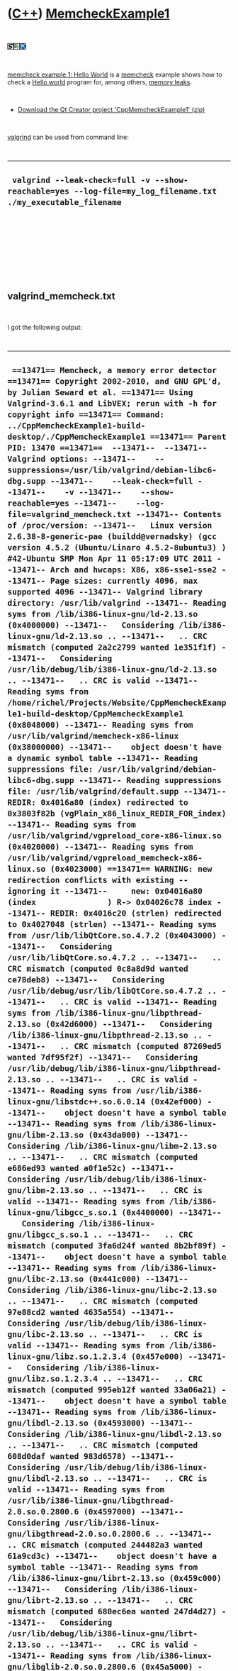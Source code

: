 
 

 

 

 

 

([C++](Cpp.md)) [MemcheckExample1](CppMemcheckExample1.md)
============================================================

 

![STL](PicStl.png)![Qt
Creator](PicQtCreator.png)![Lubuntu](PicLubuntu.png)

 

[memcheck example 1: Hello World](CppMemcheckExample1.md) is a
[memcheck](CppMemcheck.md) example shows how to check a [Hello
world](CppHelloWorld.md) program for, among others, [memory
leaks](CppMemoryLeak.md).

 

-   [Download the Qt Creator project
    'CppMemcheckExample1' (zip)](CppMemcheckExample1.zip)

 

[valgrind](CppValgrind.md) can be used from command line:

 

  ---------------------------------------------------------------------------------------------------------------
  ` valgrind --leak-check=full -v --show-reachable=yes --log-file=my_log_filename.txt ./my_executable_filename`
  ---------------------------------------------------------------------------------------------------------------

 

 

 

 

 

valgrind\_memcheck.txt
----------------------

 

I got the following output:

 

  -------------------------------------------------------------------------------------------------------------------------------------------------------------------------------------------------------------------------------------------------------------------------------------------------------------------------------------------------------------------------------------------------------------------------------------------------------------------------------------------------------------------------------------------------------------------------------------------------------------------------------------------------------------------------------------------------------------------------------------------------------------------------------------------------------------------------------------------------------------------------------------------------------------------------------------------------------------------------------------------------------------------------------------------------------------------------------------------------------------------------------------------------------------------------------------------------------------------------------------------------------------------------------------------------------------------------------------------------------------------------------------------------------------------------------------------------------------------------------------------------------------------------------------------------------------------------------------------------------------------------------------------------------------------------------------------------------------------------------------------------------------------------------------------------------------------------------------------------------------------------------------------------------------------------------------------------------------------------------------------------------------------------------------------------------------------------------------------------------------------------------------------------------------------------------------------------------------------------------------------------------------------------------------------------------------------------------------------------------------------------------------------------------------------------------------------------------------------------------------------------------------------------------------------------------------------------------------------------------------------------------------------------------------------------------------------------------------------------------------------------------------------------------------------------------------------------------------------------------------------------------------------------------------------------------------------------------------------------------------------------------------------------------------------------------------------------------------------------------------------------------------------------------------------------------------------------------------------------------------------------------------------------------------------------------------------------------------------------------------------------------------------------------------------------------------------------------------------------------------------------------------------------------------------------------------------------------------------------------------------------------------------------------------------------------------------------------------------------------------------------------------------------------------------------------------------------------------------------------------------------------------------------------------------------------------------------------------------------------------------------------------------------------------------------------------------------------------------------------------------------------------------------------------------------------------------------------------------------------------------------------------------------------------------------------------------------------------------------------------------------------------------------------------------------------------------------------------------------------------------------------------------------------------------------------------------------------------------------------------------------------------------------------------------------------------------------------------------------------------------------------------------------------------------------------------------------------------------------------------------------------------------------------------------------------------------------------------------------------------------------------------------------------------------------------------------------------------------------------------------------------------------------------------------------------------------------------------------------------------------------------------------------------------------------------------------------------------------------------------------------------------------------------------------------------------------------------------------------------------------------------------------------------------------------------------------------------------------------------------------------------------------------------------------------------------------------------------------------------------------------------------------------------------------------------------------------------------------------------------------------------------------------------------------------------------------------------------------------------------------------------------------------------------------------------------------------------------------------------------------------------------------------------------------------------------------------------------------------------------------------------------------------------------------------------------------------------------------------------------------------------------------------------------------------------------------------------------------------------------------------------------------------------------------------------------------------------------------------------------------------------------------------------------------------------------------------------------------------------------------------------------------------------------------------------------------------------------------------------------------------------------------------------------------------------------------------------------------
  ` ==13471== Memcheck, a memory error detector ==13471== Copyright 2002-2010, and GNU GPL'd, by Julian Seward et al. ==13471== Using Valgrind-3.6.1 and LibVEX; rerun with -h for copyright info ==13471== Command: ../CppMemcheckExample1-build-desktop/./CppMemcheckExample1 ==13471== Parent PID: 13470 ==13471==  --13471--  --13471-- Valgrind options: --13471--    --suppressions=/usr/lib/valgrind/debian-libc6-dbg.supp --13471--    --leak-check=full --13471--    -v --13471--    --show-reachable=yes --13471--    --log-file=valgrind_memcheck.txt --13471-- Contents of /proc/version: --13471--   Linux version 2.6.38-8-generic-pae (buildd@vernadsky) (gcc version 4.5.2 (Ubuntu/Linaro 4.5.2-8ubuntu3) ) #42-Ubuntu SMP Mon Apr 11 05:17:09 UTC 2011 --13471-- Arch and hwcaps: X86, x86-sse1-sse2 --13471-- Page sizes: currently 4096, max supported 4096 --13471-- Valgrind library directory: /usr/lib/valgrind --13471-- Reading syms from /lib/i386-linux-gnu/ld-2.13.so (0x4000000) --13471--   Considering /lib/i386-linux-gnu/ld-2.13.so .. --13471--   .. CRC mismatch (computed 2a2c2799 wanted 1e351f1f) --13471--   Considering /usr/lib/debug/lib/i386-linux-gnu/ld-2.13.so .. --13471--   .. CRC is valid --13471-- Reading syms from /home/richel/Projects/Website/CppMemcheckExample1-build-desktop/CppMemcheckExample1 (0x8048000) --13471-- Reading syms from /usr/lib/valgrind/memcheck-x86-linux (0x38000000) --13471--    object doesn't have a dynamic symbol table --13471-- Reading suppressions file: /usr/lib/valgrind/debian-libc6-dbg.supp --13471-- Reading suppressions file: /usr/lib/valgrind/default.supp --13471-- REDIR: 0x4016a80 (index) redirected to 0x3803f82b (vgPlain_x86_linux_REDIR_FOR_index) --13471-- Reading syms from /usr/lib/valgrind/vgpreload_core-x86-linux.so (0x4020000) --13471-- Reading syms from /usr/lib/valgrind/vgpreload_memcheck-x86-linux.so (0x4023000) ==13471== WARNING: new redirection conflicts with existing -- ignoring it --13471--     new: 0x04016a80 (index               ) R-> 0x04026c78 index --13471-- REDIR: 0x4016c20 (strlen) redirected to 0x4027048 (strlen) --13471-- Reading syms from /usr/lib/libQtCore.so.4.7.2 (0x4043000) --13471--   Considering /usr/lib/libQtCore.so.4.7.2 .. --13471--   .. CRC mismatch (computed 0c8a8d9d wanted ce78deb8) --13471--   Considering /usr/lib/debug/usr/lib/libQtCore.so.4.7.2 .. --13471--   .. CRC is valid --13471-- Reading syms from /lib/i386-linux-gnu/libpthread-2.13.so (0x42d6000) --13471--   Considering /lib/i386-linux-gnu/libpthread-2.13.so .. --13471--   .. CRC mismatch (computed 87269ed5 wanted 7df95f2f) --13471--   Considering /usr/lib/debug/lib/i386-linux-gnu/libpthread-2.13.so .. --13471--   .. CRC is valid --13471-- Reading syms from /usr/lib/i386-linux-gnu/libstdc++.so.6.0.14 (0x42ef000) --13471--    object doesn't have a symbol table --13471-- Reading syms from /lib/i386-linux-gnu/libm-2.13.so (0x43da000) --13471--   Considering /lib/i386-linux-gnu/libm-2.13.so .. --13471--   .. CRC mismatch (computed e686ed93 wanted a0f1e52c) --13471--   Considering /usr/lib/debug/lib/i386-linux-gnu/libm-2.13.so .. --13471--   .. CRC is valid --13471-- Reading syms from /lib/i386-linux-gnu/libgcc_s.so.1 (0x4400000) --13471--   Considering /lib/i386-linux-gnu/libgcc_s.so.1 .. --13471--   .. CRC mismatch (computed 3fa6d24f wanted 8b2bf89f) --13471--    object doesn't have a symbol table --13471-- Reading syms from /lib/i386-linux-gnu/libc-2.13.so (0x441c000) --13471--   Considering /lib/i386-linux-gnu/libc-2.13.so .. --13471--   .. CRC mismatch (computed 97e88cd2 wanted 4635a554) --13471--   Considering /usr/lib/debug/lib/i386-linux-gnu/libc-2.13.so .. --13471--   .. CRC is valid --13471-- Reading syms from /lib/i386-linux-gnu/libz.so.1.2.3.4 (0x457e000) --13471--   Considering /lib/i386-linux-gnu/libz.so.1.2.3.4 .. --13471--   .. CRC mismatch (computed 995eb12f wanted 33a06a21) --13471--    object doesn't have a symbol table --13471-- Reading syms from /lib/i386-linux-gnu/libdl-2.13.so (0x4593000) --13471--   Considering /lib/i386-linux-gnu/libdl-2.13.so .. --13471--   .. CRC mismatch (computed 608d0daf wanted 983d6578) --13471--   Considering /usr/lib/debug/lib/i386-linux-gnu/libdl-2.13.so .. --13471--   .. CRC is valid --13471-- Reading syms from /usr/lib/i386-linux-gnu/libgthread-2.0.so.0.2800.6 (0x4597000) --13471--   Considering /usr/lib/i386-linux-gnu/libgthread-2.0.so.0.2800.6 .. --13471--   .. CRC mismatch (computed 244482a3 wanted 61a9cd3c) --13471--    object doesn't have a symbol table --13471-- Reading syms from /lib/i386-linux-gnu/librt-2.13.so (0x459c000) --13471--   Considering /lib/i386-linux-gnu/librt-2.13.so .. --13471--   .. CRC mismatch (computed 680ec6ea wanted 247d4d27) --13471--   Considering /usr/lib/debug/lib/i386-linux-gnu/librt-2.13.so .. --13471--   .. CRC is valid --13471-- Reading syms from /lib/i386-linux-gnu/libglib-2.0.so.0.2800.6 (0x45a5000) --13471--   Considering /lib/i386-linux-gnu/libglib-2.0.so.0.2800.6 .. --13471--   .. CRC mismatch (computed 2312631e wanted e21a44de) --13471--    object doesn't have a symbol table --13471-- Reading syms from /lib/i386-linux-gnu/libpcre.so.3.12.1 (0x467d000) --13471--   Considering /lib/i386-linux-gnu/libpcre.so.3.12.1 .. --13471--   .. CRC mismatch (computed 9e5ab3c1 wanted 29aaf7e3) --13471--    object doesn't have a symbol table --13471-- REDIR: 0x448ffb0 (strncmp) redirected to 0x4020479 (_vgnU_ifunc_wrapper) --13471-- REDIR: 0x4497140 (strstr) redirected to 0x4020479 (_vgnU_ifunc_wrapper) --13471-- REDIR: 0x4496db0 (__GI_strstr) redirected to 0x4028ef1 (strstr) --13471-- REDIR: 0x44900b0 (rindex) redirected to 0x4026acc (rindex) --13471-- REDIR: 0x439b650 (operator new(unsigned int)) redirected to 0x4026398 (operator new(unsigned int)) --13471-- REDIR: 0x448bef0 (malloc) redirected to 0x40267df (malloc) --13471-- REDIR: 0x448fd80 (__GI_strlen) redirected to 0x402702d (__GI_strlen) --13471-- REDIR: 0x448f740 (strcmp) redirected to 0x4020479 (_vgnU_ifunc_wrapper) --13471-- REDIR: 0x4538cb0 (__strcmp_ssse3) redirected to 0x40279d0 (strcmp) --13471-- REDIR: 0x43994b0 (operator delete(void*)) redirected to 0x4025882 (operator delete(void*)) --13471-- REDIR: 0x448c3b0 (free) redirected to 0x4025b6b (free) ==13471==  ==13471== HEAP SUMMARY: ==13471==     in use at exit: 0 bytes in 0 blocks ==13471==   total heap usage: 8 allocs, 8 frees, 336 bytes allocated ==13471==  ==13471== All heap blocks were freed -- no leaks are possible ==13471==  ==13471== ERROR SUMMARY: 0 errors from 0 contexts (suppressed: 33 from 6) --13471--  --13471-- used_suppression:     33 U1004-ARM-_dl_relocate_object ==13471==  ==13471== ERROR SUMMARY: 0 errors from 0 contexts (suppressed: 33 from 6)`
  -------------------------------------------------------------------------------------------------------------------------------------------------------------------------------------------------------------------------------------------------------------------------------------------------------------------------------------------------------------------------------------------------------------------------------------------------------------------------------------------------------------------------------------------------------------------------------------------------------------------------------------------------------------------------------------------------------------------------------------------------------------------------------------------------------------------------------------------------------------------------------------------------------------------------------------------------------------------------------------------------------------------------------------------------------------------------------------------------------------------------------------------------------------------------------------------------------------------------------------------------------------------------------------------------------------------------------------------------------------------------------------------------------------------------------------------------------------------------------------------------------------------------------------------------------------------------------------------------------------------------------------------------------------------------------------------------------------------------------------------------------------------------------------------------------------------------------------------------------------------------------------------------------------------------------------------------------------------------------------------------------------------------------------------------------------------------------------------------------------------------------------------------------------------------------------------------------------------------------------------------------------------------------------------------------------------------------------------------------------------------------------------------------------------------------------------------------------------------------------------------------------------------------------------------------------------------------------------------------------------------------------------------------------------------------------------------------------------------------------------------------------------------------------------------------------------------------------------------------------------------------------------------------------------------------------------------------------------------------------------------------------------------------------------------------------------------------------------------------------------------------------------------------------------------------------------------------------------------------------------------------------------------------------------------------------------------------------------------------------------------------------------------------------------------------------------------------------------------------------------------------------------------------------------------------------------------------------------------------------------------------------------------------------------------------------------------------------------------------------------------------------------------------------------------------------------------------------------------------------------------------------------------------------------------------------------------------------------------------------------------------------------------------------------------------------------------------------------------------------------------------------------------------------------------------------------------------------------------------------------------------------------------------------------------------------------------------------------------------------------------------------------------------------------------------------------------------------------------------------------------------------------------------------------------------------------------------------------------------------------------------------------------------------------------------------------------------------------------------------------------------------------------------------------------------------------------------------------------------------------------------------------------------------------------------------------------------------------------------------------------------------------------------------------------------------------------------------------------------------------------------------------------------------------------------------------------------------------------------------------------------------------------------------------------------------------------------------------------------------------------------------------------------------------------------------------------------------------------------------------------------------------------------------------------------------------------------------------------------------------------------------------------------------------------------------------------------------------------------------------------------------------------------------------------------------------------------------------------------------------------------------------------------------------------------------------------------------------------------------------------------------------------------------------------------------------------------------------------------------------------------------------------------------------------------------------------------------------------------------------------------------------------------------------------------------------------------------------------------------------------------------------------------------------------------------------------------------------------------------------------------------------------------------------------------------------------------------------------------------------------------------------------------------------------------------------------------------------------------------------------------------------------------------------------------------------------------------------------------------------------------------------------------------------------------------------------------------------

 

Zero errors, excellent!

Technical facts
---------------

 

[Operating system(s) or programming environment(s)](CppOs.md)

-   ![Lubuntu](PicLubuntu.png) [Lubuntu](CppLubuntu.md) 15.04 (vivid)

[IDE(s)](CppIde.md):

-   ![Qt Creator](PicQtCreator.png) [Qt Creator](CppQtCreator.md) 3.1.1

[Project type](CppQtProjectType.md):

-   ![console](PicConsole.png) [Console
    application](CppConsoleApplication.md)

[C++ standard](CppStandard.md):

-   ![C++98](PicCpp98.png) [C++98](Cpp98.md)

[Compiler(s)](CppCompiler.md):

-   [G++](CppGpp.md) 4.9.2

[Libraries](CppLibrary.md) used:

-   ![STL](PicStl.png) [STL](CppStl.md): GNU ISO C++ Library, version
    4.9.2

 

 

 

 

 

[Qt project file](CppQtProjectFile.md): ./CppMemcheckExample1/CppMemcheckExample1.pro
--------------------------------------------------------------------------------------

 

  -------------------------------------------------------------------------------------------------------------------------------------------------------------------------------------------------------------------------------------------------------------------------------------------------------------------------------------------------------------------------------------------------------------------
  ` include(../../ConsoleApplication.pri) #Or use the code below # QT += core # QT += gui # greaterThan(QT_MAJOR_VERSION, 4): QT += widgets # CONFIG   += console # CONFIG   -= app_bundle # TEMPLATE = app # CONFIG(release, debug|release) { #   DEFINES += NDEBUG NTRACE_BILDERBIKKEL # } # QMAKE_CXXFLAGS += -std=c++11 -Wall -Wextra -Weffc++ # unix { #   QMAKE_CXXFLAGS += -Werror # }  SOURCES += main.cpp`
  -------------------------------------------------------------------------------------------------------------------------------------------------------------------------------------------------------------------------------------------------------------------------------------------------------------------------------------------------------------------------------------------------------------------

 

 

 

 

 

./CppMemcheckExample1/main.cpp
------------------------------

 

  ------------------------------------------------------------------------
  ` #include <iostream>  int main() {   std::cout << "Hello world\n"; }`
  ------------------------------------------------------------------------

 

 

 

 

 

./CppMemcheckExample1/valgrind\_memcheck.sh
-------------------------------------------

 

  -------------------------------------------------------------------------------------------------------------------------------------------------------------
  ` #!/bin/sh valgrind --leak-check=full -v --show-reachable=yes --log-file=valgrind_memcheck.txt ../CppValgrindExample1-build-desktop/./CppValgrindExample1`
  -------------------------------------------------------------------------------------------------------------------------------------------------------------

 

 

 

 

 

 

